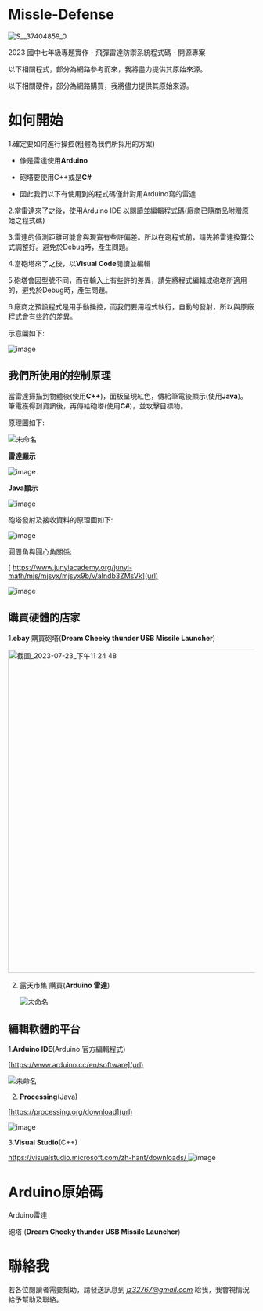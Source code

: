 # Missle-Defense

![S__37404859_0](https://github.com/Anouo1023/Missle-Defense/assets/134196295/b7dbc696-2d45-4fd0-bf82-0bc2ad503d6b)
 <p> 
2023 國中七年級專題實作 - 飛彈雷達防禦系統程式碼 - 開源專案
 </p> <p> 
以下相關程式，部分為網路參考而來，我將盡力提供其原始來源。
 </p> <p> 
以下相關硬件，部分為網路購買，我將儘力提供其原始來源。
 </p> <p> 

# 如何開始



1.確定要如何進行操控(粗體為我們所採用的方案)

  

- 像是雷達使用**Arduino**

- 砲塔要使用C++或是**C#**
- 因此我們以下有使用到的程式碼僅針對用Arduino寫的雷達

2.當雷達來了之後，使用Arduino IDE 以閱讀並編輯程式碼(廠商已隨商品附贈原始之程式碼)

3.雷達的偵測距離可能會與現實有些許偏差。所以在跑程式前，請先將雷達換算公式調整好。避免於Debug時，產生問題。

4.當砲塔來了之後，以**Visual Code**閱讀並編輯

5.砲塔會因型號不同，而在輸入上有些許的差異，請先將程式編輯成砲塔所適用的，避免於Debug時，產生問題。

6.廠商之預設程式是用手動操控，而我們要用程式執行，自動的發射，所以與原廠程式會有些許的差異。

示意圖如下:
 <p>

  ![image](https://github.com/Anouo1023/Missile-Defense/assets/134196295/52c49a9b-d9eb-4158-a248-9ba4a916d61c)


 <p>

  
  ## 我們所使用的控制原理

當雷達掃描到物體後(使用**C++**)，面板呈現紅色，傳給筆電後顯示(使用**Java**)。
筆電獲得到資訊後，再傳給砲塔(使用**C#**)，並攻擊目標物。
 <p>

原理圖如下:
  <p>

![未命名](https://github.com/Anouo1023/Missile-Defense/assets/134196295/68b4e8f3-1443-44eb-b3e3-99d6627dd31b)


  **雷達顯示**

![image](https://github.com/Anouo1023/Missile-Defense/assets/134196295/d3826741-1365-4593-a349-b368c6f971f3)
 <p>

  **Java顯示**

![image](https://github.com/Anouo1023/Missile-Defense/assets/134196295/f56c9be5-99e1-4058-a6c0-7e41cf35c636)
 <p>


砲塔發射及接收資料的原理圖如下:
 
 ![image](https://github.com/Anouo1023/Missile-Defense/assets/134196295/cb72d7d7-5517-4f4a-b8f5-a79c45292205)

 圓周角與圓心角關係:

[ https://www.junyiacademy.org/junyi-math/mjs/mjsyx/mjsyx9b/v/aIndb3ZMsVk](url)

![image](https://github.com/Anouo1023/Missile-Defense/assets/134196295/62798707-9cd4-493d-aff5-20f5041fd4bc)

 
 <p>
 


  ## 購買硬體的店家

  

1.**ebay**  購買砲塔(**Dream Cheeky thunder USB  Missile Launcher**)
  </p><img width="659" alt="截圖_2023-07-23_下午11 24 48" src="https://github.com/Anouo1023/Missile-Defense/assets/134196295/9b452a9b-856a-43bd-a56a-5ff164347346">


  
2. 露天市集 購買(**Arduino 雷達**)

   ![未命名](https://github.com/Anouo1023/Missile-Defense/assets/134196295/6d6dd93a-fa3c-416f-8ba6-3f655df1b671)


 ## 編輯軟體的平台

  

1.**Arduino IDE**(Arduino 官方編輯程式) 

[https://www.arduino.cc/en/software](url)

![未命名](https://github.com/Anouo1023/Missile-Defense/assets/134196295/7c9a7cc5-b145-4c02-805a-a67de147f42e)

  
2. **Processing**(Java)

  [https://processing.org/download](url)

  ![image](https://github.com/Anouo1023/Missile-Defense/assets/134196295/7ed16d8d-d5f0-4557-a0c4-4902ede98491)


3.**Visual Studio**(C++)

[https://visualstudio.microsoft.com/zh-hant/downloads/
](url)
![image](https://github.com/Anouo1023/Missile-Defense/assets/134196295/6b0d834a-354e-4652-9154-b77f9561db4a)

# Arduino原始碼
Arduino雷達

砲塔 (**Dream Cheeky thunder USB  Missile Launcher**)



# 聯絡我
若各位閱讀者需要幫助，請發送訊息到 *jz32767@gmail.com*  給我，我會視情況給予幫助及聯絡。
 </p> <p> 
